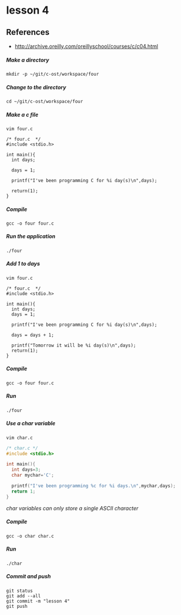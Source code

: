 # lesson 4

## References
* http://archive.oreilly.com/oreillyschool/courses/c/c04.html

##### Make a directory
    mkdir -p ~/git/c-ost/workspace/four

##### Change to the directory
    cd ~/git/c-ost/workspace/four

##### Make a c file
    vim four.c
```
/* four.c  */
#include <stdio.h>

int main(){
  int days;

  days = 1;

  printf("I've been programming C for %i day(s)\n",days);

  return(1);
}
```
##### Compile
    gcc -o four four.c

##### Run the application
    ./four

##### Add 1 to days
    vim four.c
```
/* four.c  */
#include <stdio.h>

int main(){
  int days;
  days = 1;

  printf("I've been programming C for %i day(s)\n",days);

  days = days + 1;

  printf("Tomorrow it will be %i day(s)\n",days);
  return(1);
}
```
##### Compile
    gcc -o four four.c

##### Run 
    ./four


##### Use a char variable
    vim char.c
```c
/* char.c */
#include <stdio.h>

int main(){
  int days=3;
  char mychar='C';

  printf("I've been programming %c for %i days.\n",mychar,days);
  return 1;
}
```
*char variables can only store a single ASCII character*

##### Compile
    gcc -o char char.c

##### Run 
    ./char


##### Commit and push 
    git status
    git add --all
    git commit -m "lesson 4"
    git push 
